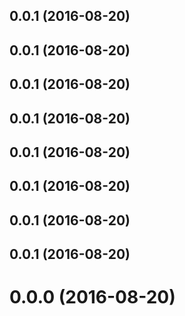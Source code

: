<a name="0.0.1"></a>
## 0.0.1 (2016-08-20)



<a name="0.0.1"></a>
## 0.0.1 (2016-08-20)



<a name="0.0.1"></a>
## 0.0.1 (2016-08-20)



<a name="0.0.1"></a>
## 0.0.1 (2016-08-20)



<a name="0.0.1"></a>
## 0.0.1 (2016-08-20)



<a name="0.0.1"></a>
## 0.0.1 (2016-08-20)



<a name="0.0.1"></a>
## 0.0.1 (2016-08-20)



<a name="0.0.1"></a>
## 0.0.1 (2016-08-20)



<a name="0.0.0"></a>
# 0.0.0 (2016-08-20)



